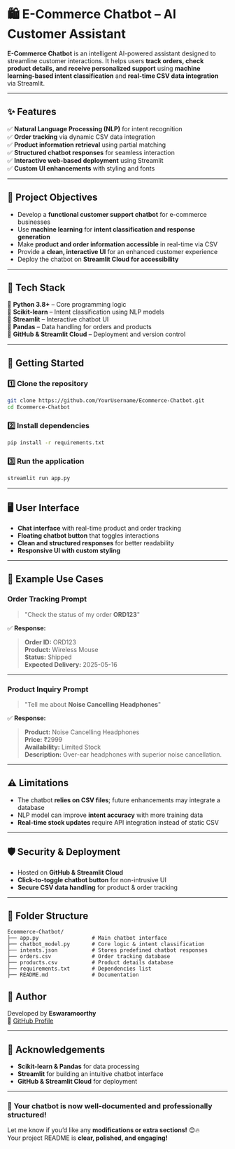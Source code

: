 # 🛍️ **E-Commerce Chatbot – AI Customer Assistant**  

**E-Commerce Chatbot** is an intelligent AI-powered assistant designed to streamline customer interactions. It helps users **track orders, check product details, and receive personalized support** using **machine learning-based intent classification** and **real-time CSV data integration** via Streamlit.  

---

## ✨ **Features**  

✅ **Natural Language Processing (NLP)** for intent recognition  
✅ **Order tracking** via dynamic CSV data integration  
✅ **Product information retrieval** using partial matching  
✅ **Structured chatbot responses** for seamless interaction  
✅ **Interactive web-based deployment** using Streamlit  
✅ **Custom UI enhancements** with styling and fonts  

---

## 🎯 **Project Objectives**  

- Develop a **functional customer support chatbot** for e-commerce businesses  
- Use **machine learning** for **intent classification and response generation**  
- Make **product and order information accessible** in real-time via CSV  
- Provide a **clean, interactive UI** for an enhanced customer experience  
- Deploy the chatbot on **Streamlit Cloud for accessibility**  

---

## 🧱 **Tech Stack**  

🔹 **Python 3.8+** – Core programming logic  
🔹 **Scikit-learn** – Intent classification using NLP models  
🔹 **Streamlit** – Interactive chatbot UI  
🔹 **Pandas** – Data handling for orders and products  
🔹 **GitHub & Streamlit Cloud** – Deployment and version control  

---

## 🚀 **Getting Started**  

### **1️⃣ Clone the repository**  

```bash
git clone https://github.com/YourUsername/Ecommerce-Chatbot.git
cd Ecommerce-Chatbot
```

### **2️⃣ Install dependencies**  

```bash
pip install -r requirements.txt
```

### **3️⃣ Run the application**  

```bash
streamlit run app.py
```

---

## 🖥️ **User Interface**  

- **Chat interface** with real-time product and order tracking  
- **Floating chatbot button** that toggles interactions  
- **Clean and structured responses** for better readability  
- **Responsive UI with custom styling**  

---

## 🔎 **Example Use Cases**  

### **Order Tracking Prompt**  

> "Check the status of my order **ORD123**"  

✅ **Response:**  
> **Order ID:** ORD123  
> **Product:** Wireless Mouse  
> **Status:** Shipped  
> **Expected Delivery:** 2025-05-16  

---

### **Product Inquiry Prompt**  

> "Tell me about **Noise Cancelling Headphones**"  

✅ **Response:**  
> **Product:** Noise Cancelling Headphones  
> **Price:** ₹2999  
> **Availability:** Limited Stock  
> **Description:** Over-ear headphones with superior noise cancellation.  

---

## ⚠️ **Limitations**  

- The chatbot **relies on CSV files**; future enhancements may integrate a database  
- NLP model can improve **intent accuracy** with more training data  
- **Real-time stock updates** require API integration instead of static CSV  

---

## 🛡️ **Security & Deployment**  

- Hosted on **GitHub & Streamlit Cloud**  
- **Click-to-toggle chatbot button** for non-intrusive UI  
- **Secure CSV data handling** for product & order tracking  

---

## 📁 **Folder Structure**  

```plaintext
Ecommerce-Chatbot/
├── app.py                 # Main chatbot interface
├── chatbot_model.py       # Core logic & intent classification
├── intents.json           # Stores predefined chatbot responses
├── orders.csv             # Order tracking database
├── products.csv           # Product details database
├── requirements.txt       # Dependencies list
├── README.md              # Documentation
```

## 👤 **Author**  

Developed by **Eswaramoorthy**  
🔗 [GitHub Profile](https://github.com/Eswaramoorthy04)  

---

## 🙌 **Acknowledgements**  

- **Scikit-learn & Pandas** for data processing  
- **Streamlit** for building an intuitive chatbot interface  
- **GitHub & Streamlit Cloud** for deployment  

---

### 🚀 **Your chatbot is now well-documented and professionally structured!**  
Let me know if you’d like any **modifications or extra sections!** 😊🔥  
Your project README is **clear, polished, and engaging!**  
